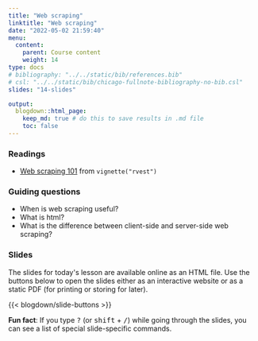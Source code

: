 ```yaml
---
title: "Web scraping"
linktitle: "Web scraping"
date: "2022-05-02 21:59:40"
menu:
  content:
    parent: Course content
    weight: 14
type: docs
# bibliography: "../../static/bib/references.bib"
# csl: "../../static/bib/chicago-fullnote-bibliography-no-bib.csl"
slides: "14-slides"

output:
  blogdown::html_page:
    keep_md: true # do this to save results in .md file
    toc: false
---
```


### Readings
- <i class="fas fa-external-link-square-alt"></i> [Web scraping 101](https://rvest.tidyverse.org/articles/rvest.html) from `vignette("rvest")`


### Guiding questions
- When is web scraping useful?
- What is html?
- What is the difference between client-side and server-side web scraping?


### Slides

The slides for today's lesson are available online as an HTML file. Use the buttons below to open the slides either as an interactive website or as a static PDF (for printing or storing for later).

{{< blogdown/slide-buttons >}}

**Fun fact**: If you type <kbd>?</kbd> (or <kbd>shift</kbd> + <kbd>/</kbd>) while going through the slides, you can see a list of special slide-specific commands.

